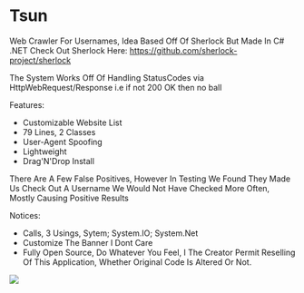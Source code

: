 # Tsun
Web Crawler For Usernames, Idea Based Off Of Sherlock But Made In C# .NET
Check Out Sherlock Here: https://github.com/sherlock-project/sherlock

The System Works Off Of Handling StatusCodes via HttpWebRequest/Response i.e if not 200 OK then no ball

Features:
- Customizable Website List
- 79 Lines, 2 Classes
- User-Agent Spoofing
- Lightweight
- Drag'N'Drop Install


There Are A Few False Positives, However In Testing We Found They Made Us Check Out A Username We Would Not Have Checked More Often, Mostly Causing Positive Results

Notices:
- Calls, 3 Usings, Sytem; System.IO; System.Net
- Customize The Banner I Dont Care
- Fully Open Source, Do Whatever You Feel, I The Creator Permit Reselling Of This Application, Whether Original Code Is Altered Or Not.

<img src="https://user-images.githubusercontent.com/80434330/110720921-55c09b00-8207-11eb-8091-2528307b3d01.PNG">
